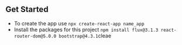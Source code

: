 ## Get Started 

- To create the app use `npx create-react-app name_app`
- Install the packages for this project `npm install flux@3.1.3 react-router-dom@5.0.0 bootstrap@4.3.1`cleae
